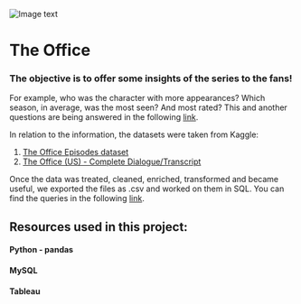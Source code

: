 ![Image text](https://roost.nbcuni.com/bin/viewasset.html/content/dam/Peacock/Campaign/landingpages/library/theoffice/mainpage/office-social-min.png/_jcr_content/renditions/original)

# The Office

### The objective is to offer some insights of the series to the fans!

For example, who was the character with more appearances? Which season, in average, was the most seen? And most rated? This and another questions are being answered in the following [link](https://public.tableau.com/app/profile/lucas.german.migliano/viz/Libro1_16507074217200/Central?publish=yes).

In relation to the information, the datasets were taken from Kaggle:
1. [The Office Episodes dataset](https://www.kaggle.com/datasets/bcruise/the-office-episodes-data)
2. [The Office (US) - Complete Dialogue/Transcript](https://www.kaggle.com/datasets/nasirkhalid24/the-office-us-complete-dialoguetranscript)


Once the data was treated, cleaned, enriched, transformed and became useful, we exported the files as .csv and worked on them in SQL.
You can find the queries in the following [link](https://github.com/lucasmigliano21/The-Office-Visualization-Project/blob/master/Data/Clean/office%20sql.sql).

## Resources used in this project:

#### Python - pandas
#### MySQL
#### Tableau
